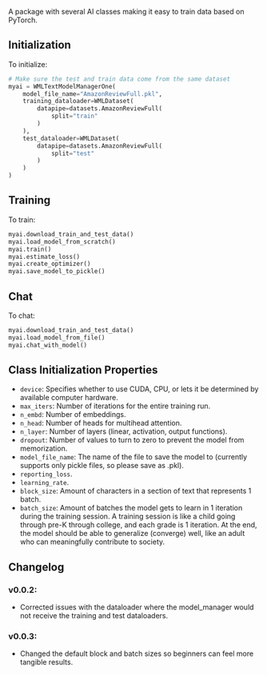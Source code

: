 A package with several AI classes making it easy to train data based on PyTorch.

## Initialization

To initialize:

```python
# Make sure the test and train data come from the same dataset
myai = WMLTextModelManagerOne(
    model_file_name="AmazonReviewFull.pkl",
    training_dataloader=WMLDataset(
        datapipe=datasets.AmazonReviewFull(
            split="train"
        )
    ),
    test_dataloader=WMLDataset(
        datapipe=datasets.AmazonReviewFull(
            split="test"
        )
    )
)
```

## Training

To train:

```python
myai.download_train_and_test_data()
myai.load_model_from_scratch()
myai.train()
myai.estimate_loss()
myai.create_optimizer()
myai.save_model_to_pickle()
```

## Chat

To chat:

```python
myai.download_train_and_test_data()
myai.load_model_from_file()
myai.chat_with_model()
```

## Class Initialization Properties

- `device`: Specifies whether to use CUDA, CPU, or lets it be determined by available computer hardware.
- `max_iters`: Number of iterations for the entire training run.
- `n_embd`: Number of embeddings.
- `n_head`: Number of heads for multihead attention.
- `n_layer`: Number of layers (linear, activation, output functions).
- `dropout`: Number of values to turn to zero to prevent the model from memorization.
- `model_file_name`: The name of the file to save the model to (currently supports only pickle files, so please save as .pkl).
- `reporting_loss`.
- `learning_rate`.
- `block_size`: Amount of characters in a section of text that represents 1 batch.
- `batch_size`: Amount of batches the model gets to learn in 1 iteration during the training session. A training session is like a child going through pre-K through college, and each grade is 1 iteration. At the end, the model should be able to generalize (converge) well, like an adult who can meaningfully contribute to society.

## Changelog

### v0.0.2:

- Corrected issues with the dataloader where the model_manager would not receive the training and test dataloaders.

### v0.0.3:

- Changed the default block and batch sizes so beginners can feel more tangible results.
